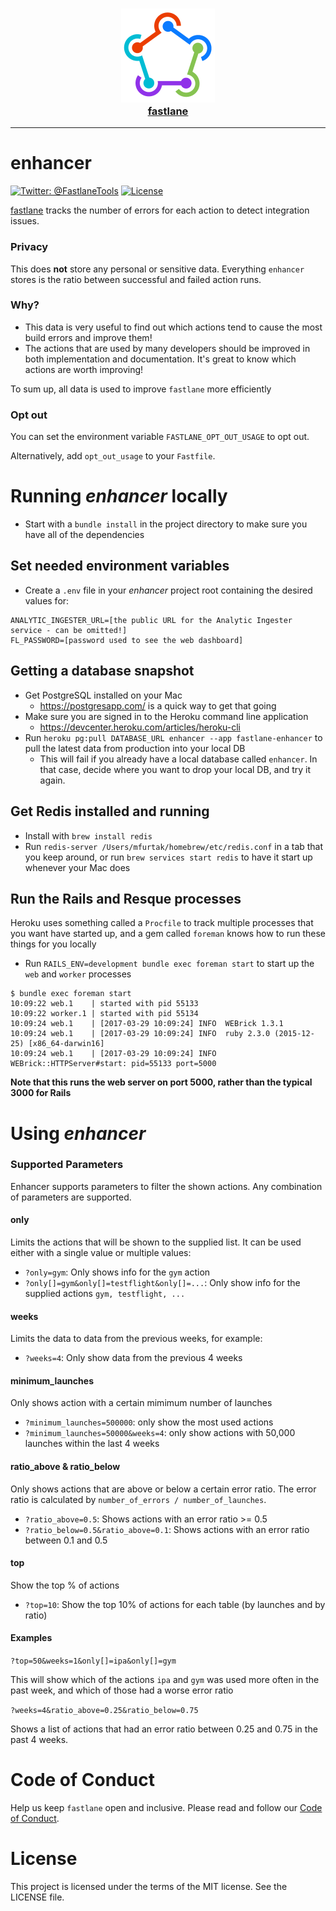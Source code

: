 <h3 align="center">
  <a href="https://github.com/fastlane/fastlane">
    <img src="app/assets/images/fastlane.png" width="150" />
    <br />
    fastlane
  </a>
</h3>

-------

enhancer
============

[![Twitter: @FastlaneTools](https://img.shields.io/badge/contact-@FastlaneTools-blue.svg?style=flat)](https://twitter.com/FastlaneTools)
[![License](http://img.shields.io/badge/license-MIT-green.svg?style=flat)](https://github.com/fastlane/enhancer/blob/master/LICENSE)

[fastlane](https://fastlane.tools) tracks the number of errors for each action to detect integration issues.

### Privacy

This does **not** store any personal or sensitive data. Everything `enhancer` stores is the ratio between successful and failed action runs.

### Why?

- This data is very useful to find out which actions tend to cause the most build errors and improve them!
- The actions that are used by many developers should be improved in both implementation and documentation. It's great to know which actions are worth improving!

To sum up, all data is used to improve `fastlane` more efficiently

### Opt out

You can set the environment variable `FASTLANE_OPT_OUT_USAGE` to opt out.

Alternatively, add `opt_out_usage` to your `Fastfile`.

# Running _enhancer_ locally

* Start with a `bundle install` in the project directory to make sure you have all of the dependencies

## Set needed environment variables

* Create a `.env` file in your _enhancer_ project root containing the desired values for:

```
ANALYTIC_INGESTER_URL=[the public URL for the Analytic Ingester service - can be omitted!]
FL_PASSWORD=[password used to see the web dashboard]
```

## Getting a database snapshot

* Get PostgreSQL installed on your Mac
  * https://postgresapp.com/ is a quick way to get that going
* Make sure you are signed in to the Heroku command line application
  * https://devcenter.heroku.com/articles/heroku-cli
* Run `heroku pg:pull DATABASE_URL enhancer --app fastlane-enhancer` to pull the latest data from production into your local DB
  * This will fail if you already have a local database called `enhancer`. In that case, decide where you want to drop your local DB, and try it again.

## Get Redis installed and running

* Install with `brew install redis`
* Run `redis-server /Users/mfurtak/homebrew/etc/redis.conf` in a tab that you keep around, or run `brew services start redis` to have it start up whenever your Mac does

## Run the Rails and Resque processes

Heroku uses something called a `Procfile` to track multiple processes that you want have started up, and a gem called `foreman` knows how to run these things for you locally

* Run `RAILS_ENV=development bundle exec foreman start` to start up the `web` and `worker` processes

```
$ bundle exec foreman start
10:09:22 web.1    | started with pid 55133
10:09:22 worker.1 | started with pid 55134
10:09:24 web.1    | [2017-03-29 10:09:24] INFO  WEBrick 1.3.1
10:09:24 web.1    | [2017-03-29 10:09:24] INFO  ruby 2.3.0 (2015-12-25) [x86_64-darwin16]
10:09:24 web.1    | [2017-03-29 10:09:24] INFO  WEBrick::HTTPServer#start: pid=55133 port=5000
```

**Note that this runs the web server on port 5000, rather than the typical 3000 for Rails**

# Using _enhancer_

### Supported Parameters

Enhancer supports parameters to filter the shown actions. Any combination of parameters are supported.

#### only

Limits the actions that will be shown to the supplied list. It can be used either with a single value or multiple values:

- `?only=gym`: Only shows info for the `gym` action
- `?only[]=gym&only[]=testflight&only[]=...`: Only show info for the supplied actions `gym, testflight, ...`

#### weeks

Limits the data to data from the previous weeks, for example:

- `?weeks=4`: Only show data from the previous 4 weeks

#### minimum_launches

Only shows action with a certain mimimum number of launches

- `?minimum_launches=500000`: only show the most used actions
- `?minimum_launches=50000&weeks=4`: only show actions with 50,000 launches within the last 4 weeks

#### ratio_above & ratio_below

Only shows actions that are above or below a certain error ratio. The error ratio is calculated by `number_of_errors / number_of_launches`.

- `?ratio_above=0.5`: Shows actions with an error ratio >= 0.5
- `?ratio_below=0.5&ratio_above=0.1`: Shows actions with an error ratio between 0.1 and 0.5

#### top

Show the top % of actions

- `?top=10`: Show the top 10% of actions for each table (by launches and by ratio)

#### Examples

`?top=50&weeks=1&only[]=ipa&only[]=gym`

This will show which of the actions `ipa` and `gym` was used more often in the past week, and which of those had a worse error ratio

`?weeks=4&ratio_above=0.25&ratio_below=0.75`

Shows a list of actions that had an error ratio between 0.25 and 0.75 in the past 4 weeks.

# Code of Conduct
Help us keep `fastlane` open and inclusive. Please read and follow our [Code of Conduct](https://github.com/fastlane/code-of-conduct).

# License
This project is licensed under the terms of the MIT license. See the LICENSE file.
